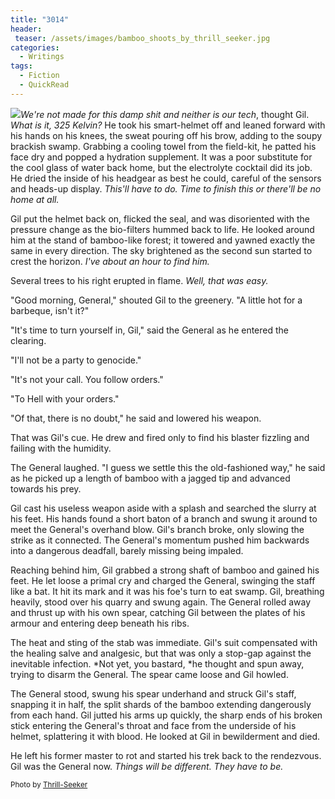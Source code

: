 ```yaml
---
title: "3014"
header:
 teaser: /assets/images/bamboo_shoots_by_thrill_seeker.jpg
categories:
  - Writings
tags:
  - Fiction
  - QuickRead
---
```

<img src="https://douglangille.github.io/assets/images/bamboo_shoots_by_thrill_seeker.jpg">*We're not made for this damp shit and neither is our tech*, thought Gil. *What is it, 325 Kelvin?* He took his smart-helmet off and leaned forward with his hands on his knees, the sweat pouring off his brow, adding to the soupy brackish swamp. Grabbing a cooling towel from the field-kit, he patted his face dry and popped a hydration supplement. It was a poor substitute for the cool glass of water back home, but the electrolyte cocktail did its job. He dried the inside of his headgear as best he could, careful of the sensors and heads-up display. *This'll have to do. Time to finish this or there'll be no home at all.*

Gil put the helmet back on, flicked the seal, and was disoriented with the pressure change as the bio-filters hummed back to life. He looked around him at the stand of bamboo-like forest; it towered and yawned exactly the same in every direction. The sky brightened as the second sun started to crest the horizon. *I've about an hour to find him.*

Several trees to his right erupted in flame. *Well, that was easy.*

"Good morning, General," shouted Gil to the greenery. "A little hot for a barbeque, isn't it?"

"It's time to turn yourself in, Gil," said the General as he entered the clearing.

"I'll not be a party to genocide."

"It's not your call. You follow orders."

"To Hell with your orders."

"Of that, there is no doubt," he said and lowered his weapon.

That was Gil's cue. He drew and fired only to find his blaster fizzling and failing with the humidity.

The General laughed. "I guess we settle this the old-fashioned way," he said as he picked up a length of bamboo with a jagged tip and advanced towards his prey.

Gil cast his useless weapon aside with a splash and searched the slurry at his feet. His hands found a short baton of a branch and swung it around to meet the General's overhand blow. Gil's branch broke, only slowing the strike as it connected. The General's momentum pushed him backwards into a dangerous deadfall, barely missing being impaled.

Reaching behind him, Gil grabbed a strong shaft of bamboo and gained his feet. He let loose a primal cry and charged the General, swinging the staff like a bat. It hit its mark and it was his foe's turn to eat swamp. Gil, breathing heavily, stood over his quarry and swung again. The General rolled away and thrust up with his own spear, catching Gil between the plates of his armour and entering deep beneath his ribs.

The heat and sting of the stab was immediate. Gil's suit compensated with the healing salve and analgesic, but that was only a stop-gap against the inevitable infection. *Not yet, you bastard, *he thought and spun away, trying to disarm the General. The spear came loose and Gil howled.

The General stood, swung his spear underhand and struck Gil's staff, snapping it in half, the split shards of the bamboo extending dangerously from each hand. Gil jutted his arms up quickly, the sharp ends of his broken stick entering the General's throat and face from the underside of his helmet, splattering it with blood. He looked at Gil in bewilderment and died.

He left his former master to rot and started his trek back to the rendezvous. Gil was the General now. *Things will be different. They have to be.*

<small>Photo by <a href="http://thrill-seeker.deviantart.com/art/Bamboo-Shoots-77500176">Thrill-Seeker</a></small>